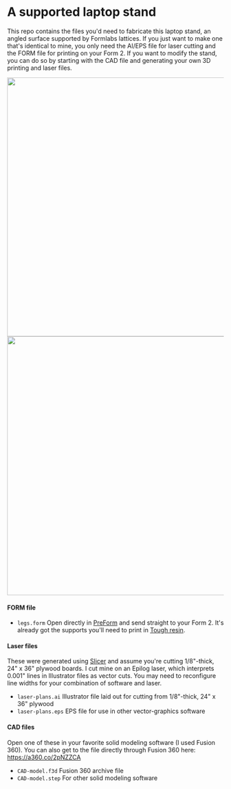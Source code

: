 # A supported laptop stand

This repo contains the files you'd need to fabricate this laptop stand, an angled surface supported by Formlabs lattices. If you just want to make one that's identical to mine, you only need the AI/EPS file for laser cutting and the FORM file for printing on your Form 2. If you want to modify the stand, you can do so by starting with the CAD file and generating your own 3D printing and laser files.

<img src="images/formlabs_laptop_stand_small.png" width="800px" height="600px" />
<img src="images/formlabs_laptop_stand_side_small.png" width="800px" height="600px" />

#### FORM file
* `legs.form` Open directly in [PreForm](https://formlabs.com/tools/preform/) and send straight to your Form 2. It's already got the supports you'll need to print in [Tough resin](https://formlabs.com/materials/engineering/#tough-overview).

#### Laser files
These were generated using [Slicer](https://apps.autodesk.com/FUSION/en/Detail/Index?id=8699194120463301363) and assume you're cutting 1/8"-thick, 24" x 36" plywood boards. I cut mine on an Epilog laser, which interprets 0.001" lines in Illustrator files as vector cuts. You may need to reconfigure line widths for your combination of software and laser.
* `laser-plans.ai` Illustrator file laid out for cutting from 1/8"-thick, 24" x 36" plywood
* `laser-plans.eps` EPS file for use in other vector-graphics software

#### CAD files
Open one of these in your favorite solid modeling software (I used Fusion 360). You can also get to the file directly through Fusion 360 here: https://a360.co/2pNZZCA
* `CAD-model.f3d` Fusion 360 archive file
* `CAD-model.step` For other solid modeling software
